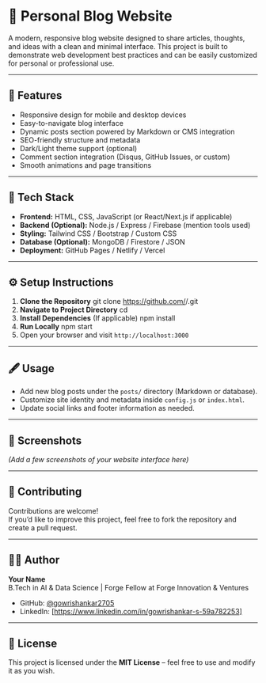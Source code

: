 # 📝 Personal Blog Website

A modern, responsive blog website designed to share articles, thoughts, and ideas with a clean and minimal interface. This project is built to demonstrate web development best practices and can be easily customized for personal or professional use.

---

## 🚀 Features

- Responsive design for mobile and desktop devices  
- Easy-to-navigate blog interface  
- Dynamic posts section powered by Markdown or CMS integration  
- SEO-friendly structure and metadata  
- Dark/Light theme support (optional)  
- Comment section integration (Disqus, GitHub Issues, or custom)  
- Smooth animations and page transitions  

---

## 🧠 Tech Stack

- **Frontend:** HTML, CSS, JavaScript (or React/Next.js if applicable)  
- **Backend (Optional):** Node.js / Express / Firebase (mention tools used)  
- **Styling:** Tailwind CSS / Bootstrap / Custom CSS  
- **Database (Optional):** MongoDB / Firestore / JSON  
- **Deployment:** GitHub Pages / Netlify / Vercel  

---

## ⚙️ Setup Instructions

1. **Clone the Repository**
   git clone https://github.com/<your-username>/<your-repo-name>.git
2. **Navigate to Project Directory**
   cd <your-repo-name>
3. **Install Dependencies**
(If applicable)
npm install
4. **Run Locally**
npm start
5. Open your browser and visit `http://localhost:3000`  

---

## 🖋️ Usage

- Add new blog posts under the `posts/` directory (Markdown or database).  
- Customize site identity and metadata inside `config.js` or `index.html`.  
- Update social links and footer information as needed.  

---

## 📸 Screenshots

*(Add a few screenshots of your website interface here)*  

---

## 🤝 Contributing

Contributions are welcome!  
If you’d like to improve this project, feel free to fork the repository and create a pull request.

---

## 🧑‍💻 Author

**Your Name**  
B.Tech in AI & Data Science | Forge Fellow at Forge Innovation & Ventures  
- GitHub: [@gowrishankar2705](https://github.com/gowrishankar2705)  
- LinkedIn: [https://www.linkedin.com/in/gowrishankar-s-59a782253]  

---

## 📜 License

This project is licensed under the **MIT License** – feel free to use and modify it as you wish.
